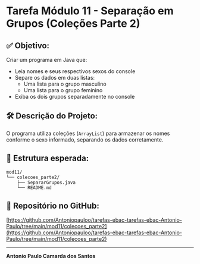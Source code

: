 # Tarefa Módulo 11 - Separação em Grupos (Coleções Parte 2)

## ✅ Objetivo:
Criar um programa em Java que:
- Leia nomes e seus respectivos sexos do console
- Separe os dados em duas listas:
  - Uma lista para o grupo masculino
  - Uma lista para o grupo feminino
- Exiba os dois grupos separadamente no console

## 🛠️ Descrição do Projeto:
O programa utiliza coleções (`ArrayList`) para armazenar os nomes conforme o sexo informado, separando os dados corretamente.

## 📂 Estrutura esperada:
```
mod11/
└── colecoes_parte2/
    ├── SepararGrupos.java
    └── README.md
```

## 🔗 Repositório no GitHub:
[https://github.com/Antoniopauloo/tarefas-ebac-tarefas-ebac-Antonio-Paulo/tree/main/mod11/colecoes_parte2](https://github.com/Antoniopauloo/tarefas-ebac-tarefas-ebac-Antonio-Paulo/tree/main/mod11/colecoes_parte2)

---

**Antonio Paulo Camarda dos Santos**